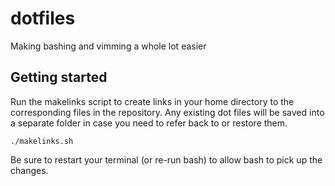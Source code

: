 # dotfiles

Making bashing and vimming a whole lot easier

## Getting started

Run the makelinks script to create links in your home directory to the corresponding files in the repository. Any existing dot files will be saved into a separate folder in case you need to refer back to or restore them.

```
./makelinks.sh
```

Be sure to restart your terminal (or re-run bash) to allow bash to pick up the changes.

